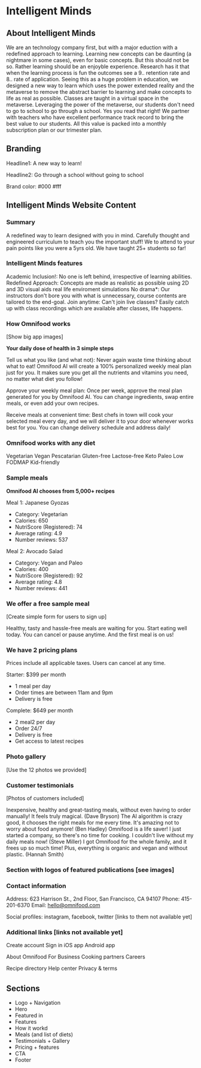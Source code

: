 # Intelligent Minds

## About Intelligent Minds

We are an technology company first, but with a major eduction with a redefined approach to learning. Learning new concepts can be daunting (a nightmare in some cases), even for basic concepts. But this should not be so. Rather learning should be an enjoyble experience. Research has it that when the learning process is fun the outcomes see a 9.. retention rate and 8.. rate of application. Seeing this as a huge problem in education, we designed a new way to learn which uses the power extended reality and the metaverse to remove the abstract barrier to learning and make concepts to life as real as possible. Classes are taught in a virtual space in the metaverse. Leveraging the power of the metaverse, our students don't need to go to school to go through a school. Yes you read that right! We partner with teachers who have excellent performance track record to bring the best value to our students. All this value is packed into a monthly subscription plan or our trimester plan.

## Branding

Headline1: A new way to learn!

Headline2: Go through a school without going to school

Brand color: #000 #fff

## Intelligent Minds Website Content

### Summary

A redefined way to learn designed with you in mind. Carefully thought and engineered curriculum to teach you the important stuff! We to attend to your pain points like you were a 5yrs old. We have taught 25+ students so far!

### Intelligent Minds features

Academic Inclusion!: No one is left behind, irrespective of learning abilities.
Redefined Approach: Concepts are made as realistic as possible using 2D and 3D visual aids real life enviroment simulations
No drama\*: Our instructors don't bore you with what is unnecessary, course contents are tailored to the end-goal.
Join anytime: Can't join live classes? Easily catch up with class recordings which are available after classes, life happens.

### How Omnifood works

[Show big app images]

**Your daily dose of health in 3 simple steps**

Tell us what you like (and what not): Never again waste time thinking about what to eat! Omnifood AI will create a 100% personalized weekly meal plan just for you. It makes sure you get all the nutrients and vitamins you need, no matter what diet you follow!

Approve your weekly meal plan: Once per week, approve the meal plan generated for you by Omnifood AI. You can change ingredients, swap entire meals, or even add your own recipes.

Receive meals at convenient time: Best chefs in town will cook your selected meal every day, and we will deliver it to your door whenever works best for you. You can change delivery schedule and address daily!

### Omnifood works with any diet

Vegetarian
Vegan
Pescatarian
Gluten-free
Lactose-free
Keto
Paleo
Low FODMAP
Kid-friendly

### Sample meals

**Omnifood AI chooses from 5,000+ recipes**

Meal 1: Japanese Gyozas

- Category: Vegetarian
- Calories: 650
- NutriScore (Registered): 74
- Average rating: 4.9
- Number reviews: 537

Meal 2: Avocado Salad

- Category: Vegan and Paleo
- Calories: 400
- NutriScore (Registered): 92
- Average rating: 4.8
- Number reviews: 441

### We offer a free sample meal

[Create simple form for users to sign up]

Healthy, tasty and hassle-free meals are waiting for you. Start eating well today. You can cancel or pause anytime. And the first meal is on us!

### We have 2 pricing plans

Prices include all applicable taxes. Users can cancel at any time.

Starter: $399 per month

- 1 meal per day
- Order times are between 11am and 9pm
- Delivery is free

Complete: $649 per month

- 2 meal2 per day
- Order 24/7
- Delivery is free
- Get access to latest recipes

### Photo gallery

[Use the 12 photos we provided]

### Customer testimonials

[Photos of customers included]

Inexpensive, healthy and great-tasting meals, without even having to order manually! It feels truly magical. (Dave Bryson)
The AI algorithm is crazy good, it chooses the right meals for me every time. It's amazing not to worry about food anymore! (Ben Hadley)
Omnifood is a life saver! I just started a company, so there's no time for cooking. I couldn't live without my daily meals now! (Steve Miller)
I got Omnifood for the whole family, and it frees up so much time! Plus, everything is organic and vegan and without plastic. (Hannah Smith)

### Section with logos of featured publications [see images]

### Contact information

Address: 623 Harrison St., 2nd Floor, San Francisco, CA 94107
Phone: 415-201-6370
Email: hello@omnifood.com

Social profiles: instagram, facebook, twitter [links to them not available yet]

### Additional links [links not available yet]

Create account
Sign in
iOS app
Android app

About Omnifood
For Business
Cooking partners
Careers

Recipe directory
Help center
Privacy & terms

######

## Sections

- Logo + Navigation
- Hero
- Featured in
- Features
- How it workd
- Meals (and list of diets)
- Testimonials + Gallery
- Pricing + features
- CTA
- Footer
